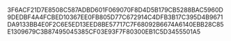 3F6ACF21D7E8508C587ADBD601F069070F8D4D5B179CB5288BAC5960D9DEDBF4A4FCBED10367EE0FB805D77C672914C4DFB3B17C395D4B9671DA9133BB4E0F2C6E5ED13EED8BE57717C7F68092B6674A6140EBB28C85E1309679C3B87495045385CF03E93F7F80300EB1C5D3455501A5